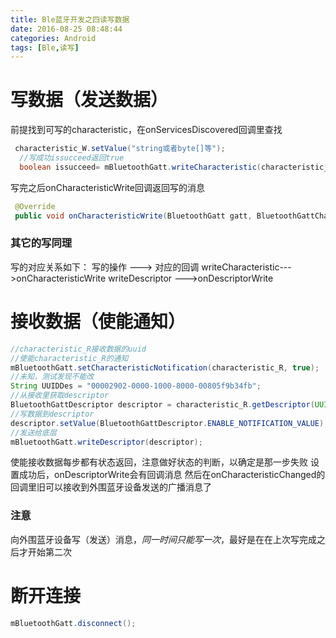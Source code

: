 ```yaml
---
title: Ble蓝牙开发之四读写数据
date: 2016-08-25 08:48:44
categories: Android
tags: [Ble,读写]
---
```

# 写数据（发送数据）
前提找到可写的characteristic，在onServicesDiscovered回调里查找
```java
 characteristic_W.setValue("string或者byte[]等");
  //写成功issucceed返回true
  boolean issucceed= mBluetoothGatt.writeCharacteristic(characteristic_W)
```

写完之后onCharacteristicWrite回调返回写的消息
```java
 @Override
 public void onCharacteristicWrite(BluetoothGatt gatt, BluetoothGattCharacteristic characteristic, int status)
```
### 其它的写同理
写的对应关系如下：
     写的操作      --->     对应的回调
writeCharacteristic--->onCharacteristicWrite
writeDescriptor    --->onDescriptorWrite

# 接收数据（使能通知）
```java
//characteristic_R接收数据的uuid
//使能characteristic_R的通知
mBluetoothGatt.setCharacteristicNotification(characteristic_R, true);
//未知，测试发现不能改
String UUIDDes = "00002902-0000-1000-8000-00805f9b34fb";
//从接收里获取descriptor
BluetoothGattDescriptor descriptor = characteristic_R.getDescriptor(UUID.fromString(UUIDDes)); 
//写数据到descriptor
descriptor.setValue(BluetoothGattDescriptor.ENABLE_NOTIFICATION_VALUE);
//发送给底层
mBluetoothGatt.writeDescriptor(descriptor);
```
使能接收数据每步都有状态返回，注意做好状态的判断，以确定是那一步失败
设置成功后，onDescriptorWrite会有回调消息
然后在onCharacteristicChanged的回调里旧可以接收到外围蓝牙设备发送的广播消息了
### 注意
向外围蓝牙设备写（发送）消息，_同一时间只能写一次_，最好是在在上次写完成之后才开始第二次

# 断开连接
```java
mBluetoothGatt.disconnect();
```